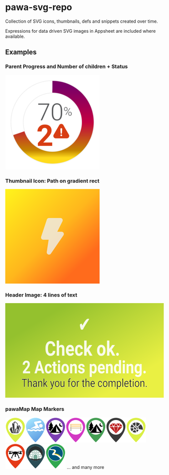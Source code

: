 # pawa-svg-repo
Collection of SVG icons, thumbnails, defs and snippets created over time.

Expressions for data driven SVG images in Appsheet are included where available.

## Examples

### Parent Progress and Number of children + Status
<img src="./01_examples/icon_progress_status_overdue.svg" width="300px">

### Thumbnail Icon: Path on gradient rect
<img src="./01_examples/thumb_soon.svg" width="300px">

### Header Image: <tspan> 4 lines of text
<img src="./01_examples/image_txt_4rows_on_grad.svg" height="300px">


### pawaMap Map Markers

<img src="./02_map_markers/pawamap/map_marker_icon_crystal.svg" height="80px" width="64px"><img src="./02_map_markers/pawamap/map_marker_icon_bathing.svg" height="80px" width="64px"><img src="./02_map_markers/pawamap/map_marker_icon_biwak.svg" height="80px" width="64px"><img src="./02_map_markers/pawamap/map_marker_icon_bench.svg" height="80px" width="64px"><img src="./02_map_markers/pawamap/map_marker_icon_camping.svg" height="80px" width="64px"><img src="./02_map_markers/pawamap/map_marker_icon_garnet.svg" height="80px" width="64px"><img src="./02_map_markers/pawamap/map_marker_icon_fossil.svg" height="80px" width="64px"><img src="./02_map_markers/pawamap/map_marker_icon_drone.svg" height="80px" width="64px"><img src="./02_map_markers/pawamap/map_marker_icon_igloo.svg" height="80px" width="64px"><img src="./02_map_markers/pawamap/map_marker_icon_meander.svg" height="80px" width="64px">
... and many more
